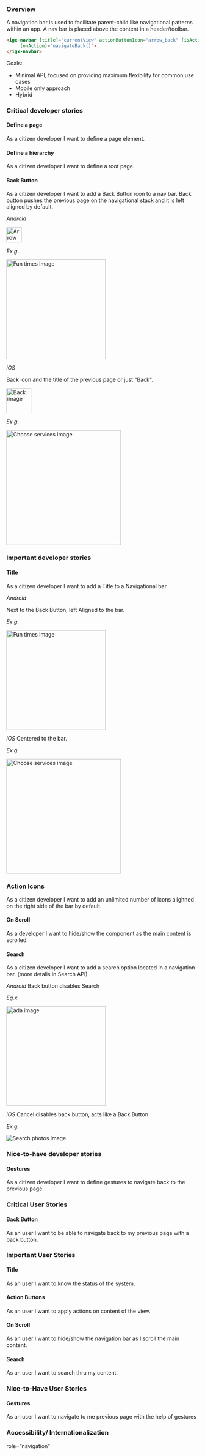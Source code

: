 ### Overview

A navigation bar is used to facilitate parent-child like navigational patterns within an app. A nav bar is placed above the content in a header/toolbar.

```html
<igx-navbar [title]="currentView" actionButtonIcon="arrow_back" [isActionButtonVisible]="canGoBack()"
     (onAction)="navigateBack()">
</igx-navbar>

```

Goals:
* Minimal API, focused on providing maximum flexibility for common use cases
* Mobile only approach
* Hybrid

### Critical developer stories
#### Define a page
As a citizen developer I want to define a page element.

#### Define a hierarchy
As a citizen developer I want to define a root page.

#### Back Button
As a citizen developer I want to add a Back Button icon to a nav bar. Back button pushes the previous page on the navigational stack and it is left aligned by default.

*Android*

<img src="https://github.com/IgniteUI/igniteui-js-blocks/blob/master/src/navbar/wiki-images/1.png" alt="Arrow image" width="40">

*Ex.g.*

<img src="https://github.com/IgniteUI/igniteui-js-blocks/blob/master/src/navbar/wiki-images/2.png" alt="Fun times image" width="260">

*iOS*

Back icon and the title of the previous page or just "Back".

<img src="https://github.com/IgniteUI/igniteui-js-blocks/blob/master/src/navbar/wiki-images/3.png" alt="Back image" width="65">

*Ex.g.*

<img src="https://github.com/IgniteUI/igniteui-js-blocks/blob/master/src/navbar/wiki-images/4.png" alt="Choose services image" width="300">

### Important developer stories
#### Title

As a citizen developer I want to add a Title to a Navigational bar.

*Android*

Next to the Back Button, left Aligned to the bar.

*Ex.g.*

 <img src="https://github.com/IgniteUI/igniteui-js-blocks/blob/master/src/navbar/wiki-images/2.png" alt="Fun times image" width="260">

*iOS*
Centered to the bar.

*Ex.g.*

<img src="https://github.com/IgniteUI/igniteui-js-blocks/blob/master/src/navbar/wiki-images/4.png" alt="Choose services image" width="300">

### Action Icons
As a citizen developer I want to add an unlimited number of icons alighned on the right side of the bar by default.

#### On Scroll
As a developer I want to hide/show the component as the main content is scrolled.

#### Search
As a citizen developer I want to add a search option located in a navigation bar. (more detalis in Search API)

*Android*
Back button disables Search

*Eg.x.*


<img src="https://github.com/IgniteUI/igniteui-js-blocks/blob/master/src/navbar/wiki-images/7.png" alt="ada image" width="260">


*iOS*
Cancel disables back button, acts like a Back Button

*Ex.g.*

![Search photos image](https://github.com/IgniteUI/igniteui-js-blocks/blob/master/src/navbar/wiki-images/8.png)


### Nice-to-have developer stories
#### Gestures
As a citizen developer I want to define gestures to navigate back to the previous page.


### Critical User Stories
#### Back Button
As an user I want to be able to navigate back to my previous page with a back button.

### Important User Stories
#### Title
As an user I want to know the status of the system.

#### Action Buttons
As an user I want to apply actions on content of the view.

#### On Scroll
As  an user I want to hide/show the navigation bar as I scroll the main content.

#### Search
As an user I want to search thru my content.


### Nice-to-Have User Stories

#### Gestures
As an user I want to navigate to me previous page with the help of gestures


### Accessibility/ Internationalization

role=”navigation”
